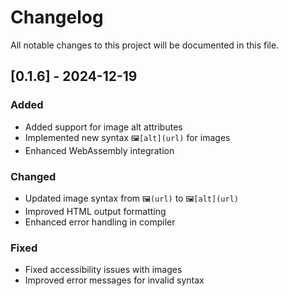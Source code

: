 # Changelog

All notable changes to this project will be documented in this file.

## [0.1.6] - 2024-12-19
### Added
- Added support for image alt attributes
- Implemented new syntax `🖼️[alt](url)` for images
- Enhanced WebAssembly integration

### Changed
- Updated image syntax from `🖼️(url)` to `🖼️[alt](url)`
- Improved HTML output formatting
- Enhanced error handling in compiler

### Fixed
- Fixed accessibility issues with images
- Improved error messages for invalid syntax

